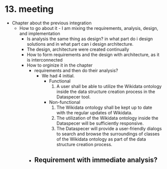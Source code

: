 # 13. meeting 

- Chapter about the previous integration
  - How to go about it - I am mixing the requirements, analysis, design, and implementation
    - Is analysis the same thing as design? in what part do i design solutions and in what part can i design architecture.
    - The design, architecture were created continually
    - How to form requirements and the design with architecture, as it is interconnected
    - How to orginize it in the chapter
      - requirements and then do their analysis?
        - We had 4 initial.
          - Functional
            1. A user shall be able to utilize the Wikidata ontology inside the data structure creation process in the Dataspecer tool.
          - Non-functional
            1. The Wikidata ontology shall be kept up to date with the regular updates of Wikidata.
            2. The utilization of the Wikidata ontology inside the Dataspecer will be sufficiently responsive.
            3. The Dataspecer will provide a user-friendly dialogs to search and browse the surroundings of classes of the Wikidata ontology as part of the data structure creation process.
      - Requirement with immediate analysis?
        - 